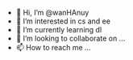 - 👋 Hi, I’m @wanHAnuy
- 👀 I’m interested in cs and ee
- 🌱 I’m currently learning dl
- 💞️ I’m looking to collaborate on ...
- 📫 How to reach me ...

<!---
wanHAnuy/wanHAnuy is a ✨ special ✨ repository because its `README.md` (this file) appears on your GitHub profile.
You can click the Preview link to take a look at your changes.
--->

